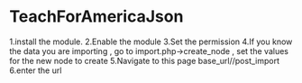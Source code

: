 # TeachForAmericaJson
1.install the module.
2.Enable the module
3.Set the permission 
4.If you know the data you are importing , go to import.php->create_node , set the values for the new node to create
5.Navigate to this page base_url//post_import
6.enter the url
